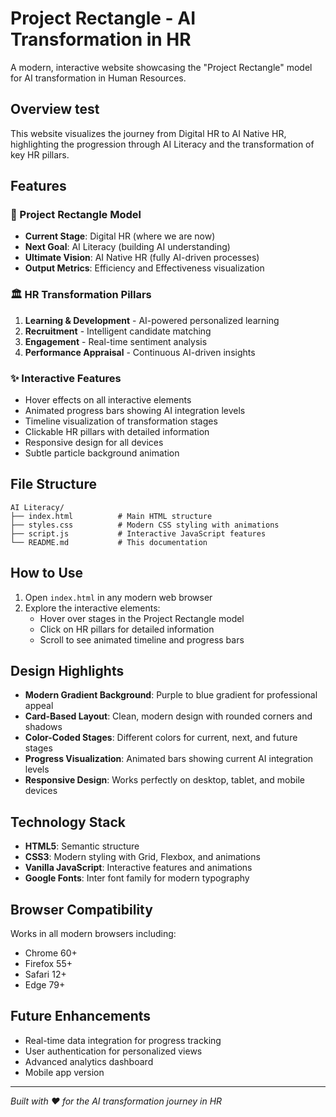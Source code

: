 # Project Rectangle - AI Transformation in HR

A modern, interactive website showcasing the "Project Rectangle" model for AI transformation in Human Resources.

## Overview test

This website visualizes the journey from Digital HR to AI Native HR, highlighting the progression through AI Literacy and the transformation of key HR pillars.

## Features

### 🎯 Project Rectangle Model
- **Current Stage**: Digital HR (where we are now)
- **Next Goal**: AI Literacy (building AI understanding)
- **Ultimate Vision**: AI Native HR (fully AI-driven processes)
- **Output Metrics**: Efficiency and Effectiveness visualization

### 🏛️ HR Transformation Pillars
1. **Learning & Development** - AI-powered personalized learning
2. **Recruitment** - Intelligent candidate matching
3. **Engagement** - Real-time sentiment analysis
4. **Performance Appraisal** - Continuous AI-driven insights

### ✨ Interactive Features
- Hover effects on all interactive elements
- Animated progress bars showing AI integration levels
- Timeline visualization of transformation stages
- Clickable HR pillars with detailed information
- Responsive design for all devices
- Subtle particle background animation

## File Structure

```
AI Literacy/
├── index.html          # Main HTML structure
├── styles.css          # Modern CSS styling with animations
├── script.js           # Interactive JavaScript features
└── README.md           # This documentation
```

## How to Use

1. Open `index.html` in any modern web browser
2. Explore the interactive elements:
   - Hover over stages in the Project Rectangle model
   - Click on HR pillars for detailed information
   - Scroll to see animated timeline and progress bars

## Design Highlights

- **Modern Gradient Background**: Purple to blue gradient for professional appeal
- **Card-Based Layout**: Clean, modern design with rounded corners and shadows
- **Color-Coded Stages**: Different colors for current, next, and future stages
- **Progress Visualization**: Animated bars showing current AI integration levels
- **Responsive Design**: Works perfectly on desktop, tablet, and mobile devices

## Technology Stack

- **HTML5**: Semantic structure
- **CSS3**: Modern styling with Grid, Flexbox, and animations
- **Vanilla JavaScript**: Interactive features and animations
- **Google Fonts**: Inter font family for modern typography

## Browser Compatibility

Works in all modern browsers including:
- Chrome 60+
- Firefox 55+
- Safari 12+
- Edge 79+

## Future Enhancements

- Real-time data integration for progress tracking
- User authentication for personalized views
- Advanced analytics dashboard
- Mobile app version

---

*Built with ❤️ for the AI transformation journey in HR*